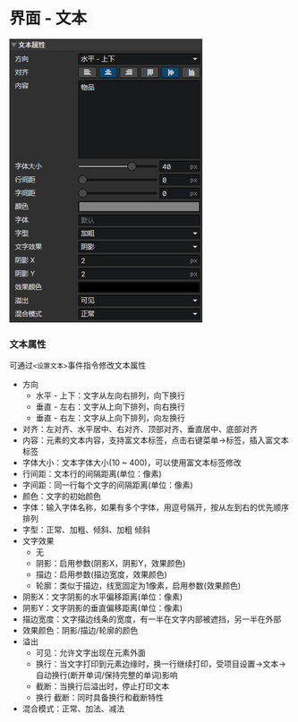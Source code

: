 # 界面 - 文本

![](img/ui-text-1.png)

### 文本属性

可通过`<设置文本>`事件指令修改文本属性

- 方向
  - 水平 - 上下：文字从左向右排列，向下换行
  - 垂直 - 左右：文字从上向下排列，向右换行
  - 垂直 - 右左：文字从上向下排列，向左换行
- 对齐：左对齐、水平居中、右对齐、顶部对齐、垂直居中、底部对齐
- 内容：元素的文本内容，支持富文本标签，点击右键菜单->标签，插入富文本标签
- 字体大小：文本字体大小(10 ~ 400)，可以使用富文本标签修改
- 行间距：文本行的间隔距离(单位：像素)
- 字间距：同一行每个文字的间隔距离(单位：像素)
- 颜色：文字的初始颜色
- 字体：输入字体名称，如果有多个字体，用逗号隔开，按从左到右的优先顺序排列
- 字型：正常、加粗、倾斜、加粗 倾斜
- 文字效果
  - 无
  - 阴影：启用参数(阴影X，阴影Y，效果颜色)
  - 描边：启用参数(描边宽度，效果颜色)
  - 轮廓：类似于描边，线宽固定为1像素，启用参数(效果颜色)
- 阴影X：文字阴影的水平偏移距离(单位：像素)
- 阴影Y：文字阴影的垂直偏移距离(单位：像素)
- 描边宽度：文字描边线条的宽度，有一半在文字内部被遮挡，另一半在外部
- 效果颜色：阴影/描边/轮廓的颜色
- 溢出
  - 可见：允许文字出现在元素外面
  - 换行：当文字打印到元素边缘时，换一行继续打印，受项目设置->文本->自动换行(断开单词/保持完整的单词)影响
  - 截断：当换行后溢出时，停止打印文本
  - 换行 截断：同时具备换行和截断特性
- 混合模式：正常、加法、减法
